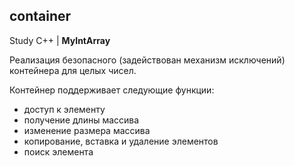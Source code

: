 ## container
Study C++ | **MyIntArray**

Реализация безопасного (задействован механизм исключений) контейнера для целых чисел.

Контейнер поддерживает следующие функции:
* доступ к элементу
* получение длины массива
* изменение размера массива
* копирование, вставка и удаление элементов
* поиск элемента

